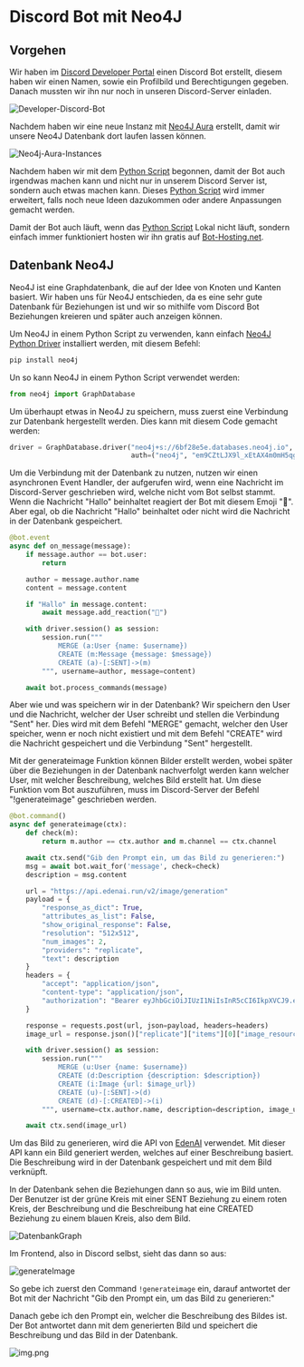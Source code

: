 # Discord Bot mit Neo4J

## Vorgehen

Wir haben im [Discord Developer Portal](https://discord.com/developers/docs/getting-started) einen Discord Bot erstellt, diesem haben wir einen Namen, sowie ein Profilbild und Berechtigungen gegeben. Danach mussten wir ihn nur noch in unseren Discord-Server einladen.

![Developer-Discord-Bot](./images/Developer-Discord-Bot.png)

Nachdem haben wir eine neue Instanz mit [Neo4J Aura](https://console.neo4j.io/) erstellt, damit wir unsere Neo4J Datenbank dort laufen lassen können.

![Neo4j-Aura-Instances](./images/Neo4j-Aura-Instances.png)

Nachdem haben wir mit dem [Python Script](discord-bot.py) begonnen, damit der Bot auch irgendwas machen kann und nicht nur in unserem Discord Server ist, sondern auch etwas machen kann. Dieses [Python Script](discord-bot.py) wird immer erweitert, falls noch neue Ideen dazukommen oder andere Anpassungen gemacht werden.

Damit der Bot auch läuft, wenn das [Python Script](discord-bot.py) Lokal nicht läuft, sondern einfach immer funktioniert hosten wir ihn gratis auf [Bot-Hosting.net](https://bot-hosting.net/?aff=720339805782671484).

## Datenbank Neo4J

Neo4J ist eine Graphdatenbank, die auf der Idee von Knoten und Kanten basiert. Wir haben uns für Neo4J entschieden, da es eine sehr gute Datenbank für Beziehungen ist und wir so mithilfe vom Discord Bot Beziehungen kreieren und später auch anzeigen können.

Um Neo4J in einem Python Script zu verwenden, kann einfach [Neo4J Python Driver](https://neo4j.com/developer/python/) installiert werden, mit diesem Befehl:

```bash
pip install neo4j
```

Un so kann Neo4J in einem Python Script verwendet werden:

```python
from neo4j import GraphDatabase 
``` 

Um überhaupt etwas in Neo4J zu speichern, muss zuerst eine Verbindung zur Datenbank hergestellt werden. Dies kann mit diesem Code gemacht werden:

```python
driver = GraphDatabase.driver("neo4j+s://6bf28e5e.databases.neo4j.io",
                              auth=("neo4j", "em9CZtLJX9l_xEtAX4m0mH5qg9h8lkzwpQuOwBq2Hig"))
``` 

Um die Verbindung mit der Datenbank zu nutzen, nutzen wir einen asynchronen Event Handler, der aufgerufen wird, wenn eine Nachricht im Discord-Server geschrieben wird, welche nicht vom Bot selbst stammt. Wenn die Nachricht "Hallo" beinhaltet reagiert der Bot mit diesem Emoji "👋". Aber egal, ob die Nachricht "Hallo" beinhaltet oder nicht wird die Nachricht in der Datenbank gespeichert.

```python
@bot.event
async def on_message(message):
    if message.author == bot.user:
        return

    author = message.author.name
    content = message.content

    if "Hallo" in message.content:
        await message.add_reaction("👋")

    with driver.session() as session:
        session.run("""
            MERGE (a:User {name: $username})
            CREATE (m:Message {message: $message})
            CREATE (a)-[:SENT]->(m)
        """, username=author, message=content)

    await bot.process_commands(message)
``` 
Aber wie und was speichern wir in der Datenbank? Wir speichern den User und die Nachricht, welcher der User schreibt und stellen die Verbindung "Sent" her. Dies wird mit dem Befehl "MERGE" gemacht, welcher den User speicher, wenn er noch nicht existiert und mit dem Befehl "CREATE" wird die Nachricht gespeichert und die Verbindung "Sent" hergestellt.

Mit der generateimage Funktion können Bilder erstellt werden, wobei später über die Beziehungen in der Datenbank nachverfolgt werden kann welcher User, mit welcher Beschreibung, welches Bild erstellt hat. Um diese Funktion vom Bot auszuführen, muss im Discord-Server der Befehl "!generateimage" geschrieben werden.

```python
@bot.command()
async def generateimage(ctx):
    def check(m):
        return m.author == ctx.author and m.channel == ctx.channel

    await ctx.send("Gib den Prompt ein, um das Bild zu generieren:")
    msg = await bot.wait_for('message', check=check)
    description = msg.content

    url = "https://api.edenai.run/v2/image/generation"
    payload = {
        "response_as_dict": True,
        "attributes_as_list": False,
        "show_original_response": False,
        "resolution": "512x512",
        "num_images": 2,
        "providers": "replicate",
        "text": description
    }
    headers = {
        "accept": "application/json",
        "content-type": "application/json",
        "authorization": "Bearer eyJhbGciOiJIUzI1NiIsInR5cCI6IkpXVCJ9.eyJ1c2VyX2lkIjoiM2U1MjQ1ODgtZDI5ZS00ZDhiLTljZDItODRlMTRkOTEwMDFiIiwidHlwZSI6ImFwaV90b2tlbiJ9.872nbP_BksM4IV-dkFlL1TSmVjBCg2oIyvgmYbdjssI"
    }

    response = requests.post(url, json=payload, headers=headers)
    image_url = response.json()["replicate"]["items"][0]["image_resource_url"]

    with driver.session() as session:
        session.run("""
            MERGE (u:User {name: $username})
            CREATE (d:Description {description: $description})
            CREATE (i:Image {url: $image_url})
            CREATE (u)-[:SENT]->(d)
            CREATE (d)-[:CREATED]->(i)
        """, username=ctx.author.name, description=description, image_url=image_url)

    await ctx.send(image_url)
```

Um das Bild zu generieren, wird die API von [EdenAI](https://www.edenai.run/) verwendet. Mit dieser API kann ein Bild generiert werden, welches auf einer Beschreibung basiert. Die Beschreibung wird in der Datenbank gespeichert und mit dem Bild verknüpft.

In der Datenbank sehen die Beziehungen dann so aus, wie im Bild unten. Der Benutzer ist der grüne Kreis mit einer SENT Beziehung zu einem roten Kreis, der Beschreibung und die Beschreibung hat eine CREATED Beziehung zu einem blauen Kreis, also dem Bild.

![DatenbankGraph](/images/DatenbankGraph.png)

Im Frontend, also in Discord selbst, sieht das dann so aus:

![generateImage](images/!generateImage.png)

So gebe ich zuerst den Command `!generateimage` ein, darauf antwortet der Bot mit der Nachricht "Gib den Prompt ein, um das Bild zu generieren:" 

Danach gebe ich den Prompt ein, welcher die Beschreibung des Bildes ist. Der Bot antwortet dann mit dem generierten Bild und speichert die Beschreibung und das Bild in der Datenbank.

![img.png](images/img.png)